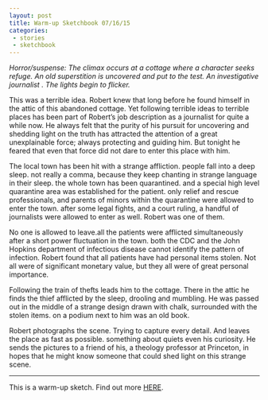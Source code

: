 ```yaml
---
layout: post
title: Warm-up Sketchbook 07/16/15
categories:
 - stories
 - sketchbook
---
```


*Horror/suspense: The climax occurs at a cottage where a character seeks refuge. An old superstition is uncovered and put to the test. An investigative journalist . The lights begin to flicker.*

This was a terrible idea. Robert knew that long before he found himself in the attic of this abandoned cottage. Yet following terrible ideas to terrible places has been part of Robert’s job description as a journalist for quite a while now. He always felt that the purity of his pursuit for uncovering and shedding light on the truth has attracted the attention of a great unexplainable force; always protecting and guiding him. But tonight he feared that even that force did not dare to enter this place with him.

<!--more-->

The local town has been hit with a strange affliction. people fall into a deep sleep. not really a comma, because they keep chanting in strange language in their sleep. the whole town has been quarantined. and a special high level quarantine area was established for the patient. only relief and rescue professionals, and parents of minors within the quarantine were allowed to enter the town. after some legal fights, and a court ruling, a handful of journalists were allowed to enter as well. Robert was one of them.

No one is allowed to leave.all the patients were afflicted simultaneously after a short power fluctuation in the town. both the CDC and the John Hopkins department of infectious disease cannot identify the pattern of infection.
Robert found that all patients have had personal items stolen. Not all were of significant monetary value, but they all were of great personal importance.

Following the train of thefts leads him to the cottage. There in the attic he finds the thief afflicted by the sleep, drooling and mumbling. He was passed out in the middle of a strange design drawn with chalk, surrounded with the stolen items. on a podium next to him was an old book.

Robert photographs the scene. Trying to capture every detail. And leaves the place as fast as possible. something about quiets even his curiosity. He sends the pictures to a friend of his, a theology professor at Princeton, in hopes that he might know someone that could shed light on this strange scene.


***

This is a warm-up sketch. Find out more <a href="/07-13-2015/sketchbook/">HERE</a>.